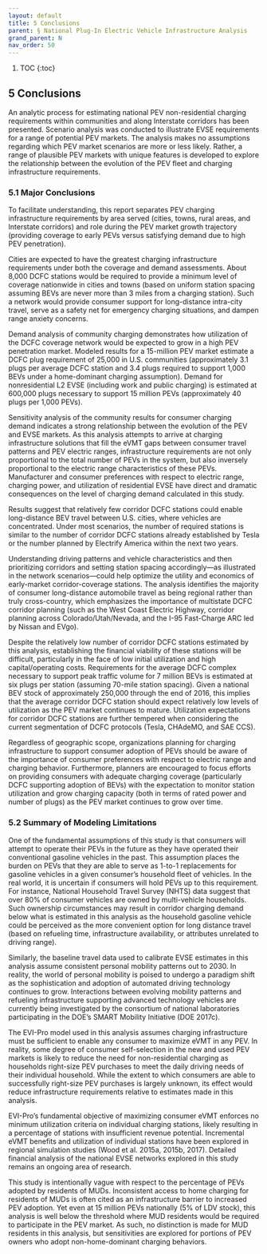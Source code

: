 ```yaml
---
layout: default
title: 5 Conclusions
parent: § National Plug-In Electric Vehicle Infrastructure Analysis 
grand_parent: N 
nav_order: 50 
---
```

<style>
.dont-break-out {
  /* These are technically the same, but use both */
  overflow-wrap: break-word;
  word-wrap: break-word;

  -ms-word-break: break-all;
  /* This is the dangerous one in WebKit, as it breaks things wherever */
  word-break: break-all;
  /* Instead use this non-standard one: */
  word-break: break-word;
}
</style>

<div class="dont-break-out" markdown="1">

1. TOC
{:toc}

## 5 Conclusions
An analytic process for estimating national PEV non-residential charging requirements within communities and along Interstate corridors has been presented. Scenario analysis was conducted to illustrate EVSE requirements for a range of potential PEV markets. The analysis makes no assumptions regarding which PEV market scenarios are more or less likely. Rather, a range of plausible PEV markets with unique features is developed to explore the relationship between the evolution of the PEV fleet and charging infrastructure requirements.

### 5.1 Major Conclusions
To facilitate understanding, this report separates PEV charging infrastructure requirements by area served (cities, towns, rural areas, and Interstate corridors) and role during the PEV market growth trajectory (providing coverage to early PEVs versus satisfying demand due to high PEV penetration). 

Cities are expected to have the greatest charging infrastructure requirements under both the coverage and demand assessments. About 8,000 DCFC stations would be required to provide a minimum level of coverage nationwide in cities and towns (based on uniform station spacing assuming BEVs are never more than 3 miles from a charging station). Such a network would provide consumer support for long-distance intra-city travel, serve as a safety net for emergency charging situations, and dampen range anxiety concerns.

Demand analysis of community charging demonstrates how utilization of the DCFC coverage network would be expected to grow in a high PEV penetration market. Modeled results for a 15-million PEV market estimate a DCFC plug requirement of 25,000 in U.S. communities (approximately 3.1 plugs per average DCFC station and 3.4 plugs required to support 1,000 BEVs under a home-dominant charging assumption). Demand for nonresidential L2 EVSE (including work and public charging) is estimated at 600,000 plugs necessary to support 15 million PEVs (approximately 40 plugs per 1,000 PEVs). 

Sensitivity analysis of the community results for consumer charging demand indicates a strong relationship between the evolution of the PEV and EVSE markets. As this analysis attempts to arrive at charging infrastructure solutions that fill the eVMT gaps between consumer travel patterns and PEV electric ranges, infrastructure requirements are not only proportional to the total number of PEVs in the system, but also inversely proportional to the electric range characteristics of these PEVs. Manufacturer and consumer preferences with respect to electric range, charging power, and utilization of residential EVSE have direct and dramatic consequences on the level of charging demand calculated in this study.

Results suggest that relatively few corridor DCFC stations could enable long-distance BEV travel between U.S. cities, where vehicles are concentrated. Under most scenarios, the number of required stations is similar to the number of corridor DCFC stations already established by Tesla or the number planned by Electrify America within the next two years.

Understanding driving patterns and vehicle characteristics and then prioritizing corridors and setting station spacing accordingly—as illustrated in the network scenarios—could help optimize the utility and economics of early-market corridor-coverage stations. The analysis identifies the majority of consumer long-distance automobile travel as being regional rather than truly cross-country, which emphasizes the importance of multistate DCFC corridor planning (such as the West Coast Electric Highway, corridor planning across Colorado/Utah/Nevada, and the I-95 Fast-Charge ARC led by Nissan and EVgo). 

Despite the relatively low number of corridor DCFC stations estimated by this analysis, establishing the financial viability of these stations will be difficult, particularly in the face of low initial utilization and high capital/operating costs. Requirements for the average DCFC complex necessary to support peak traffic volume for 7 million BEVs is estimated at six plugs per station (assuming 70-mile station spacing). Given a national BEV stock of approximately 250,000 through the end of 2016, this implies that the average corridor DCFC station should expect relatively low levels of utilization as the PEV market continues to mature. Utilization expectations for corridor DCFC stations are further tempered when considering the current segmentation of DCFC protocols (Tesla, CHAdeMO, and SAE CCS). 

Regardless of geographic scope, organizations planning for charging infrastructure to support consumer adoption of PEVs should be aware of the importance of consumer preferences with respect to electric range and charging behavior. Furthermore, planners are encouraged to focus efforts on providing consumers with adequate charging coverage (particularly DCFC supporting adoption of BEVs) with the expectation to monitor station utilization and grow charging capacity (both in terms of rated power and number of plugs) as the PEV market continues to grow over time.

### 5.2 Summary of Modeling Limitations
One of the fundamental assumptions of this study is that consumers will attempt to operate their PEVs in the future as they have operated their conventional gasoline vehicles in the past. This assumption places the burden on PEVs that they are able to serve as 1-to-1 replacements for gasoline vehicles in a given consumer’s household fleet of vehicles. In the real world, it is uncertain if consumers will hold PEVs up to this requirement. For instance, National Household Travel Survey (NHTS) data suggest that over 80% of consumer vehicles are owned by multi-vehicle households. Such ownership circumstances may result in corridor charging demand below what is estimated in this analysis as the household gasoline vehicle could be perceived as the more convenient option for long distance travel (based on refueling time, infrastructure availability, or attributes unrelated to driving range). 

Similarly, the baseline travel data used to calibrate EVSE estimates in this analysis assume consistent personal mobility patterns out to 2030. In reality, the world of personal mobility is poised to undergo a paradigm shift as the sophistication and adoption of automated driving technology continues to grow. Interactions between evolving mobility patterns and refueling infrastructure supporting advanced technology vehicles are currently being investigated by the consortium of national laboratories participating in the DOE’s SMART Mobility Initiative (DOE 2017c).

The EVI-Pro model used in this analysis assumes charging infrastructure must be sufficient to enable any consumer to maximize eVMT in any PEV. In reality, some degree of consumer self-selection in the new and used PEV markets is likely to reduce the need for non-residential charging as households right-size PEV purchases to meet the daily driving needs of their individual household. While the extent to which consumers are able to successfully right-size PEV purchases is largely unknown, its effect would reduce infrastructure requirements relative to estimates made in this analysis. 

EVI-Pro’s fundamental objective of maximizing consumer eVMT enforces no minimum utilization criteria on individual charging stations, likely resulting in a percentage of stations with insufficient revenue potential. Incremental eVMT benefits and utilization of individual stations have been explored in regional simulation studies (Wood et al. 2015a, 2015b, 2017). Detailed financial analysis of the national EVSE networks explored in this study remains an ongoing area of research. 

This study is intentionally vague with respect to the percentage of PEVs adopted by residents of MUDs. Inconsistent access to home charging for residents of MUDs is often cited as an infrastructure barrier to increased PEV adoption. Yet even at 15 million PEVs nationally (5% of LDV stock), this analysis is well below the threshold where MUD residents would be required to participate in the PEV market. As such, no distinction is made for MUD residents in this analysis, but sensitivities are explored for portions of PEV owners who adopt non-home-dominant charging behaviors.

</div>
